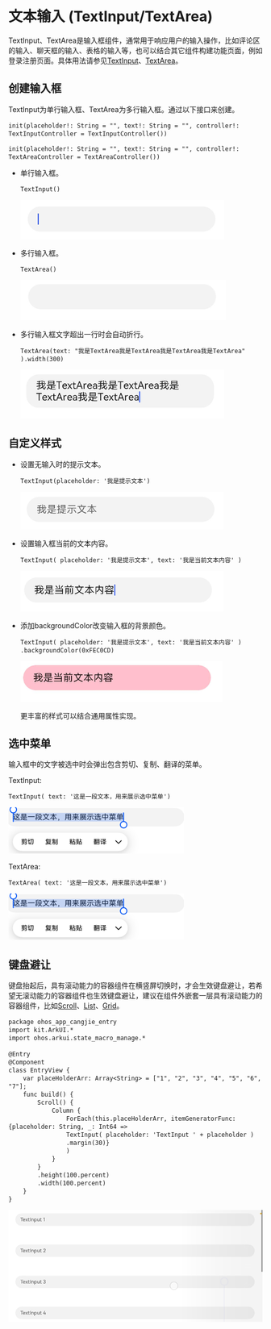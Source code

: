 # 文本输入 (TextInput/TextArea)

TextInput、TextArea是输入框组件，通常用于响应用户的输入操作，比如评论区的输入、聊天框的输入、表格的输入等，也可以结合其它组件构建功能页面，例如登录注册页面。具体用法请参见[TextInput](../../../API_Reference/source_zh_cn/arkui-cj/cj-text-input-textinput.md)、[TextArea](../../../API_Reference/source_zh_cn/arkui-cj/cj-text-input-textarea.md)。

## 创建输入框

TextInput为单行输入框、TextArea为多行输入框。通过以下接口来创建。

```cangjie
init(placeholder!: String = "", text!: String = "", controller!: TextInputController = TextInputController())
```

```cangjie
init(placeholder!: String = "", text!: String = "", controller!: TextAreaController = TextAreaController())
```

- 单行输入框。

    ```cangjie
    TextInput()
    ```

    ![Text](figures/Text.png)

- 多行输入框。

    ```cangjie
    TextArea()
    ```

    ![Text1](figures/Text1.png)

- 多行输入框文字超出一行时会自动折行。

    ```cangjie
    TextArea(text: "我是TextArea我是TextArea我是TextArea我是TextArea" ).width(300)
    ```

    ![Text2](figures/Text2.png)

## 自定义样式

- 设置无输入时的提示文本。

    ```cangjie
    TextInput(placeholder: '我是提示文本')
    ```

    ![Text10](figures/Text10.png)

- 设置输入框当前的文本内容。

    ```cangjie
    TextInput( placeholder: '我是提示文本', text: '我是当前文本内容' )
    ```

    ![Text11](figures/Text11.png)

- 添加backgroundColor改变输入框的背景颜色。

    ```cangjie
    TextInput( placeholder: '我是提示文本', text: '我是当前文本内容' )
    .backgroundColor(0xFEC0CD)
    ```

    ![Text12](figures/Text12.png)

    更丰富的样式可以结合通用属性实现。

## 选中菜单

输入框中的文字被选中时会弹出包含剪切、复制、翻译的菜单。

TextInput:

```cangjie
TextInput( text: '这是一段文本，用来展示选中菜单')
```

![Text13](figures/Text13.png)

TextArea:

```cangjie
TextArea( text: '这是一段文本，用来展示选中菜单')
```

![Text13](figures/Text13.png)

## 键盘避让

键盘抬起后，具有滚动能力的容器组件在横竖屏切换时，才会生效键盘避让，若希望无滚动能力的容器组件也生效键盘避让，建议在组件外嵌套一层具有滚动能力的容器组件，比如[Scroll](../../../API_Reference/source_zh_cn/arkui-cj/cj-scroll-swipe-scroll.md)、[List](../../../API_Reference/source_zh_cn/arkui-cj/cj-scroll-swipe-list.md)、[Grid](../../../API_Reference/source_zh_cn/arkui-cj/cj-scroll-swipe-grid.md)。

```cangjie
package ohos_app_cangjie_entry
import kit.ArkUI.*
import ohos.arkui.state_macro_manage.*

@Entry
@Component
class EntryView {
    var placeHolderArr: Array<String> = ["1", "2", "3", "4", "5", "6", "7"];
    func build() {
        Scroll() {
            Column {
                ForEach(this.placeHolderArr, itemGeneratorFunc: {placeholder: String, _: Int64 =>
                TextInput( placeholder: 'TextInput ' + placeholder )
                .margin(30)}
                )
            }
        }
        .height(100.percent)
        .width(100.percent)
    }
}
```

![textinputkeyboardavoid](figures/TextInputKeyboardAvoid.gif)
